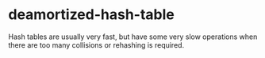 deamortized-hash-table
======================

Hash tables are usually very fast, but have some very slow operations when there are too many collisions or rehashing is required.